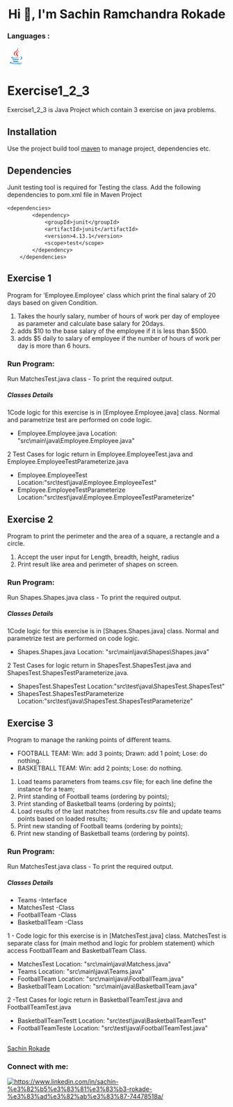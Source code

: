 
<h1 align="center">Hi 👋, I'm Sachin Ramchandra Rokade</h1>


<h3 align="left">Languages :</h3>
<p align="left"> <a href="https://www.java.com" target="_blank" rel="noreferrer"> <img src="https://raw.githubusercontent.com/devicons/devicon/master/icons/java/java-original.svg" alt="java" width="40" height="40"/> </a> </p>

# Exercise1_2_3

Exercise1_2_3 is Java Project which contain 3 exercise on java problems.

## Installation

Use the project build tool [maven](https://maven.apache.org/download.cgi) to manage project, dependencies etc.

## Dependencies

Junit testing tool is required for Testing the class. Add the following dependencies to pom.xml file in Maven Project
```
<dependencies>
        <dependency>
            <groupId>junit</groupId>
            <artifactId>junit</artifactId>
            <version>4.13.1</version>
            <scope>test</scope>
        </dependency>
    </dependencies>
```

##
## Exercise 1
Program for 'Employee.Employee' class which print the final salary of 20 days based on given Condition.
1. Takes the hourly salary, number of hours of work per day of employee as parameter and calculate base salary for 20days.
2. adds $10 to the base salary of the employee if it is less than $500.
3. adds $5 daily to salary of employee if the number of hours of work per day is more than 6 hours.

<h3 align="left">Run Program:</h3>
Run MatchesTest.java class - To print the required output.

##### Classes Details
1Code logic for this exercise is in [Employee.Employee.java] class. Normal and parametrize test are performed on code logic.
- Employee.Employee.java Location: "src\\main\\java\\Employee.Employee.java"

2 Test Cases for logic return in Employee.EmployeeTest.java and Employee.EmployeeTestParameterize.java
- Employee.EmployeeTest Location:"src\\test\\java\\Employee.EmployeeTest"
- Employee.EmployeeTestParameterize Location:"src\\test\\java\\Employee.EmployeeTestParameterize"

##
## Exercise 2
Program to print the perimeter and the area of a square, a rectangle and a circle.
1. Accept the user input for Length, breadth, height, radius
2. Print result like area and perimeter of shapes on screen.

<h3 align="left">Run Program:</h3>
Run Shapes.Shapes.java class - To print the required output.

##### Classes Details
1Code logic for this exercise is in [Shapes.Shapes.java] class. Normal and parametrize test are performed on code logic.
- Shapes.Shapes.java Location: "src\\main\\java\\Shapes\\Shapes.java"

2 Test Cases for logic return in ShapesTest.ShapesTest.java and ShapesTest.ShapesTestParameterize.java.
- ShapesTest.ShapesTest Location:"src\\test\\java\\ShapesTest.ShapesTest"
- ShapesTest.ShapesTestParameterize Location:"src\\test\\java\\ShapesTest.ShapesTestParameterize"

##
## Exercise 3
Program to manage the ranking points of different teams.

- FOOTBALL TEAM: Win: add 3 points; Drawn: add 1 point; Lose: do nothing.
- BASKETBALL TEAM: Win: add 2 points; Lose: do nothing.

1.	Load teams parameters from teams.csv file; for each line define the instance for a team;
2.	Print standing of Football teams (ordering by points);
3.	Print standing of Basketball teams (ordering by points);
4.	Load results of the last matches from results.csv file and update teams points based on loaded results;
5.	Print new standing of Football teams (ordering by points);
6.	Print new standing of Basketball teams (ordering by points).


<h3 align="left">Run Program:</h3>
Run MatchesTest.java class - To print the required output.


##### Classes Details
- Teams -Interface
- MatchesTest -Class
- FootballTeam -Class
- BasketballTeam -Class

1 - Code logic for this exercise is in [MatchesTest.java] class.  MatchesTest is separate class for (main method and logic for problem statement) which access FootballTeam and BasketballTeam Class.
- MatchesTest Location: "src\\main\\java\\Matchess.java"
- Teams Location: "src\\main\\java\\Teams.java"
- FootballTeam Location: "src\\main\\java\\FootballTeam.java"
- BasketballTeam Location: "src\\main\\java\\BasketballTeam.java"

2 -Test Cases for logic return in BasketballTeamTest.java and FootballTeamTest.java
- BasketballTeamTestt Location: "src\\test\\java\\BasketballTeamTest"
- FootballTeamTeste Location: "src\\test\\java\\FootballTeamTest.java"

##
[Sachin Rokade](https://www.linkedin.com/in/sachin-%E3%82%B5%E3%83%81%E3%83%B3-rokade-%E3%83%AD%E3%82%AB%E3%83%87-74478518a/)
<h3 align="left">Connect with me:</h3>
<p align="left">
<a href="https://linkedin.com/in/https://www.linkedin.com/in/sachin-%e3%82%b5%e3%83%81%e3%83%b3-rokade-%e3%83%ad%e3%82%ab%e3%83%87-74478518a/" target="blank"><img align="center" src="https://raw.githubusercontent.com/rahuldkjain/github-profile-readme-generator/master/src/images/icons/Social/linked-in-alt.svg" alt="https://www.linkedin.com/in/sachin-%e3%82%b5%e3%83%81%e3%83%b3-rokade-%e3%83%ad%e3%82%ab%e3%83%87-74478518a/" height="30" width="40" /></a>
</p>
